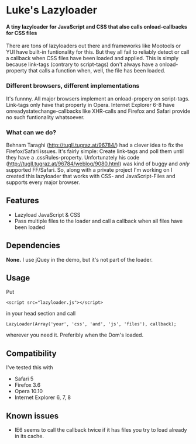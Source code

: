 Luke's Lazyloader
=========

#### A tiny lazyloader for JavaScript and CSS that also calls onload-callbacks for CSS files ####

There are tons of lazyloaders out there and frameworks like Mootools or YUI have built-in funtionality for this. But they all fail to reliably detect or call a callback when CSS files have been loaded and applied. This is simply because link-tags (contrary to script-tags) don't always have a onload-property that calls a function when, well, the file has been loaded.

### Different browsers, different implementations ###

It's funnny. All major browsers implement an onload-propery on script-tags. Link-tags only have that property in Opera. Internet Explorer 6-8 have onreadystatechange-callbacks like XHR-calls and Firefox and Safari provide no such funtionality whatsoever.

### What can we do? ###

Behnam Taraghi (http://tugll.tugraz.at/96784/) had a clever idea to fix the Firefox/Safari issues. It's fairly simple: Create link-tags and poll them until they have a .cssRules-property. Unfortunately his code (http://tugll.tugraz.at/96784/weblog/9080.html) was kind of buggy and *only* supported FF/Safari. So, along with a private project I'm working on I created this lazyloader that works with CSS- and JavaScript-Files and supports every major browser.

Features
--------

* Lazyload JavaScript & CSS
* Pass multiple files to the loader and call a callback when all files have been loaded

Dependencies
------------

**None.** I use jQuey in the demo, but it's not part of the loader.

Usage
-----

Put

    <script src="lazyloader.js"></script>

in your head section and call

    LazyLoader(Array('your', 'css', 'and', 'js', 'files'), callback);

wherever you need it. Preferibly when the Dom's loaded.

Compatibility
-------------

I've tested this with

* Safari 5
* Firefox 3.6
* Opera 10.10
* Internet Explorer 6, 7, 8

Known issues
------------

* IE6 seems to call the callback twice if it has files you try to load already in its cache.